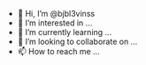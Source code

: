 - 👋 Hi, I’m @bjbl3vinss
- 👀 I’m interested in ...
- 🌱 I’m currently learning ...
- 💞️ I’m looking to collaborate on ...
- 📫 How to reach me ...

<!---
bjbl3vinss/bjbl3vinss is a ✨ special ✨ repository because its `README.md` (this file) appears on your GitHub profile.
You can click the Preview link to take a look at your changes.
--->
